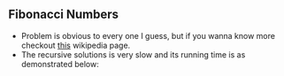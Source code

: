 ## Fibonacci Numbers


+ Problem is obvious to every one I guess, but if you wanna know more checkout [this](https://en.wikipedia.org/wiki/Fibonacci_number) wikipedia page.
+ The recursive solutions is very slow and its running time is as demonstrated below:
